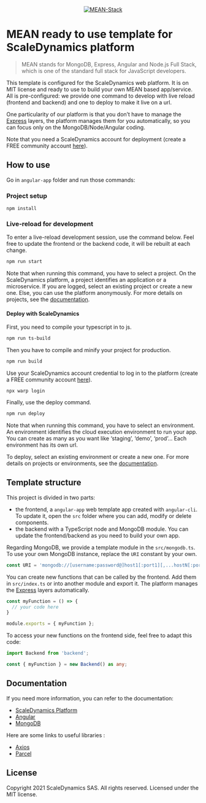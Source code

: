 <p align="center">
  <a href="https://scaledynamics.com/" target="_blank">
    <img src="https://i.postimg.cc/MT6J0Wym/mean-stack.png" alt="MEAN-Stack" />
  <a>
</p>

# MEAN ready to use template for ScaleDynamics platform

> MEAN stands for MongoDB, Express, Angular and Node.js Full Stack, which is one of the standard full stack for JavaScript developers.

This template is configured for the ScaleDynamics web platform. It is on MIT license and ready to use to build your own MEAN based app/service. All is pre-configured: we provide one command to develop with live reload (frontend and backend) and one to deploy to make it live on a url.

One particularity of our platform is that you don’t have to manage the [Express](https://expressjs.com/) layers, the platform manages them for you automatically, so you can focus only on the MongoDB/Node/Angular coding.

Note that you need a ScaleDynamics account for deployment (create a FREE community account [here](https://console.scaledynamics.com/auth/signup/)).


## How to use

Go in `angular-app` folder and run those commands:

### Project setup

```ssh
npm install
```

### Live-reload for development

To enter a live-reload development session, use the command below. Feel free to update the frontend or the backend code, it will be rebuilt at each change.


```sh
npm run start
```

Note that when running this command, you have to select a project. On the ScaleDynamics platform, a project identifies an application or a microservice. If you are logged, select an existing project or create a new one. Else, you can use the platform anonymously. For more details on projects, see the [documentation](https://docs.scaledynamics.com).

#### Deploy with ScaleDynamics

First, you need to compile your typescript in to js.

```sh
npm run ts-build
```

Then you have to compile and minify your project for production.

```sh
npm run build
```

Use your ScaleDynamics account credential to log in to the platform (create a FREE community account [here](https://console.scaledynamics.com/auth/signup/)).

```ssh
npx warp login
```

Finally, use the deploy command.

```sh
npm run deploy
```

Note that when running this command, you have to select an environment. An environment identifies the cloud execution environment to run your app. You can create as many as you want like ‘staging’, ‘demo’, ‘prod’... Each environment has its own url.

To deploy, select an existing environment or create a new one. For more details on projects or environments, see the [documentation](https://docs.scaledynamics.com).

## Template structure

This project is divided in two parts:
  - the frontend, a `angular-app` web template app created with `angular-cli`. To update it, open the `src` folder where you can add, modify or delete components.
  - the backend with a TypeScript node and MongoDB module. You can update the frontend/backend as you need to build your own app.

Regarding MongoDB, we provide a template module  in the `src/mongodb.ts`. To use your own MongoDB instance, replace the `URI` constant by your own.

```ts
const URI = 'mongodb://[username:password@]host1[:port1][,...hostN[:portN]][/[defaultauthdb][?options]]';
```


You can create new functions that can be called by the frontend. Add them in `src/index.ts` or into another module and export it. The platform manages the [Express](https://expressjs.com/) layers automatically.


```ts
const myFunction = () => {
  // your code here
}

module.exports = { myFunction };
```

To access your new functions on the frontend side, feel free to adapt this code:

```ts
import Backend from 'backend';

const { myFunction } = new Backend() as any;
```
## Documentation

If you need more information, you can refer to the documentation:
  - [ScaleDynamics Platform](https://docs.scaledynamics.com/docs/frameworks)
  - [Angular](https://angular.io/docs)
  - [MongoDB](https://docs.mongodb.com/guides/)

Here are some links to useful libraries :
  - [Axios](https://github.com/axios/axios)
  - [Parcel](https://parceljs.org/)


## License

Copyright 2021 ScaleDynamics SAS. All rights reserved.
Licensed under the MIT license.